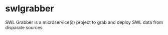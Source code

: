 # swlgrabber
SWL Grabber is a microservice(s) project to grab and deploy SWL data from disparate sources
